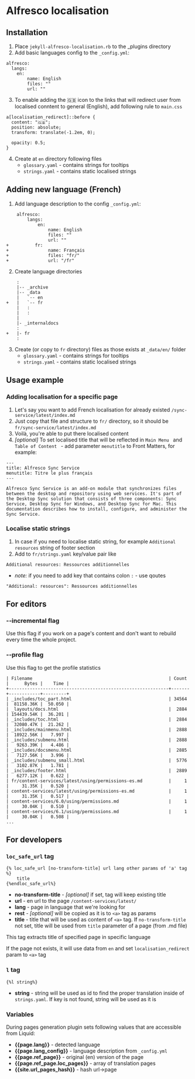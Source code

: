 # Alfresco localisation

## Installation

1. Place `jekyll-alfresco-localisation.rb` to the _plugins directory
2. Add basic languages config to the `_config.yml`: 
```
alfresco: 
  langs:
    en: 
        name: English
        files: ""
        url: ""
```
3. To enable adding the 🇬🇧 icon to the links that will redirect user from localised conntent to general (English), add following rule to `main.css`
```
a[localisation_redirect]::before {
  content: "🇬🇧";
  position: absolute;
  transform: translate(-1.2em, 0);

  opacity: 0.5;
}
```
4. Create at `en` directory following files
    * `glossary.yaml` - contains strings for tooltips  
    * `strings.yaml` - contains static localised strings

## Adding new language (French)
1. Add language description to the config `_config.yml`:
```
    alfresco: 
        langs:
            en: 
                name: English
                files: ""
                url: ""
+          fr: 
+               name: Français
+               files: "fr/"
+               url: "/fr"
```
2. Create language directories
```
    :
    |-- _archive
    |-- _data
    |   `-- en
+   |   `-- fr
    |   :
    |   :
    |
    |- _internaldocs
    :
+   |- fr 
    :
```
3. Create (or copy to `fr` directory) files as those exists at `_data/en/` folder
    * `glossary.yaml` - contains strings for tooltips  
    * `strings.yaml` - contains static localised strings
 
## Usage example

### Adding localisation for a specific page
1. Let's say you want to add French localisation for already existed `/sync-service/latest/index.md`
2. Just copy that file and structure to `fr/` directory, so it should be `fr/sync-service/latest/index.md`
3. Voilà, you're able to put there localised content
4. _[optional]_ To set localised title that will be reflected in `Main Menu ` and `Table of Content ` - add parameter `menutitle` to Front Matters, for example: 
```
---
title: Alfresco Sync Service
menutitle: Titre le plus français
---

Alfresco Sync Service is an add-on module that synchronizes files between the desktop and repository using web services. It's part of the Desktop Sync solution that consists of three components: Sync Service, Desktop Sync for Windows, and Desktop Sync for Mac. This documentation describes how to install, configure, and administer the Sync Service.

```
### Localise static strings 
1. In case if you need to localise static string, for example `Additional resources` string of footer section
2. Add to `fr/strings.yaml` key/value pair like 
```
Additional resources: Ressources additionnelles
```
* _note:_ if you need to add key that contains colon `:` - use qoutes  
```
"Additional: resources": Ressources additionnelles
```

## For editors
### --incremental flag
Use this flag if you work on a page's content and don't want to rebuild every time the whole project. 

### --profile flag
Use this flag to get the profile statistics

```
| Filename                                                    | Count |      Bytes |    Time |
+-------------------------------------------------------------+-------+------------+---------+
| _includes/toc_part.html                                     | 34564 |  81158.36K |  50.050 |
| _layouts/docs.html                                          |  2884 | 154439.54K |  36.201 |
| _includes/toc.html                                          |  2884 |  32080.47K |  21.262 |
| _includes/mainmenu.html                                     |  2888 |  18922.56K |   7.997 |
| _includes/submenu.html                                      |  2888 |   9263.39K |   4.486 |
| _includes/docsmenu.html                                     |  2885 |   7127.56K |   3.996 |
| _includes/submenu_small.html                                |  5776 |   3102.87K |   1.781 |
| _includes/footer.html                                       |  2889 |   6277.12K |   0.622 |
| fr/content-services/latest/using/permissions-es.md          |     1 |     31.35K |   0.520 |
| content-services/latest/using/permissions-es.md             |     1 |     31.35K |   0.517 |
| content-services/6.0/using/permissions.md                   |     1 |     30.04K |   0.510 |
| content-services/6.1/using/permissions.md                   |     1 |     30.04K |   0.508 |
...
```


## For developers

### `loc_safe_url` tag

```
{% loc_safe_url [no-transform-title] url lang other params of 'a' tag %}
    title
{%endloc_safe_url%}
```
* **no-transform-title** - _[optional]_ if set, tag will keep existing title 
* **url** - en url to the page `/content-services/latest/`
* **lang** - page in language that we're looking for
* **rest** - _[optional]_ will be copied as it is to `<a>` tag as params
* **title** - title that will be used as content of `<a>` tag. If `no-transform-title` not set, title will be used from `title` parameter of a page (from .md file)

This tag extracts title of specified page in specific language 

If the page not exists, it will use data from `en` and set `localisation_redirect` param to `<a>` tag

### `l` tag
```
{%l string%}
```
* **string** - string will be used as id to find the proper translation inside of `strings.yaml`. If key is not found, string will be used as it is

### Variables

During pages generation plugin sets following values that are accessible from Liquid: 

* **{{page.lang}}** - detected language
* **{{page.lang_config}}** - language description from `_config.yml`
* **{{page.ref_page}}** - original (en) version of the page
* **{{page.ref_page.loc_pages}}** - array of translation pages
* **{{site.url_pages_hash}}** - hash url->page



